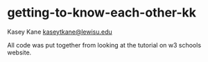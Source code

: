 # getting-to-know-each-other-kk
Kasey Kane
kaseytkane@lewisu.edu

All code was put together from looking at the tutorial on w3 schools website. 
